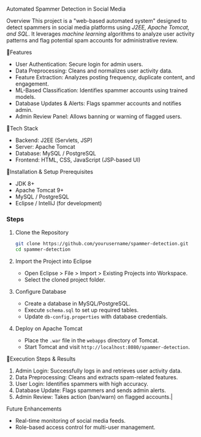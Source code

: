 Automated Spammer Detection in Social Media

Overview
This project is a "web-based automated system" designed to detect spammers in social media platforms using *J2EE, Apache Tomcat, and SQL*. It leverages *machine learning* algorithms to analyze user activity patterns and flag potential spam accounts for administrative review.

🔹Features
- User Authentication: Secure login for admin users.
- Data Preprocessing: Cleans and normalizes user activity data.
- Feature Extraction: Analyzes posting frequency, duplicate content, and engagement.
- ML-Based Classification: Identifies spammer accounts using trained models.
- Database Updates & Alerts: Flags spammer accounts and notifies admin.
- Admin Review Panel: Allows banning or warning of flagged users.

🔹Tech Stack
- Backend: J2EE (Servlets, JSP)
- Server: Apache Tomcat
- Database: MySQL / PostgreSQL
- Frontend: HTML, CSS, JavaScript (JSP-based UI)

🔹Installation & Setup
Prerequisites
- JDK 8+
- Apache Tomcat 9+
- MySQL / PostgreSQL
- Eclipse / IntelliJ (for development)

### Steps
1. Clone the Repository
   ```sh
   git clone https://github.com/yourusername/spammer-detection.git
   cd spammer-detection
   ```

2. Import the Project into Eclipse
   - Open Eclipse > File > Import > Existing Projects into Workspace.
   - Select the cloned project folder.

3. Configure Database
   - Create a database in MySQL/PostgreSQL.
   - Execute `schema.sql` to set up required tables.
   - Update `db-config.properties` with database credentials.

4. Deploy on Apache Tomcat
   - Place the `.war` file in the `webapps` directory of Tomcat.
   - Start Tomcat and visit `http://localhost:8080/spammer-detection`.

🔹Execution Steps & Results
1. Admin Login: Successfully logs in and retrieves user activity data.
2. Data Preprocessing: Cleans and extracts spam-related features.
3. User Login: Identifies spammers with high accuracy.
4. Database Update: Flags spammers and sends admin alerts.
5. Admin Review: Takes action (ban/warn) on flagged accounts.|

Future Enhancements
- Real-time monitoring of social media feeds.
- Role-based access control for multi-user management.


